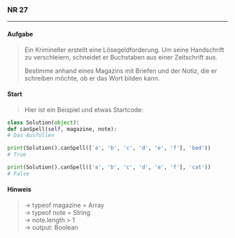 ### NR 27

---

#### Aufgabe

> Ein Krimineller erstellt eine Lösegeldforderung. Um seine Handschrift zu verschleiern, schneidet er Buchstaben aus einer Zeitschrift aus.
>
> Bestimme anhand eines Magazins mit Briefen und der Notiz, die er schreiben möchte, ob er das Wort bilden kann.

#### Start

> Hier ist ein Beispiel und etwas Startcode:

```py
class Solution(object):
def canSpell(self, magazine, note):
# Das Ausfüllen

print(Solution().canSpell(['a', 'b', 'c', 'd', 'e', 'f'], 'bed'))
# True

print(Solution().canSpell(['a', 'b', 'c', 'd', 'e', 'f'], 'cat'))
# False
```

#### Hinweis

> -> typeof magazine = Array<String><br>
> -> typeof note = String<br>
> -> note.length > 1<br>
> -> output: Boolean<br>
